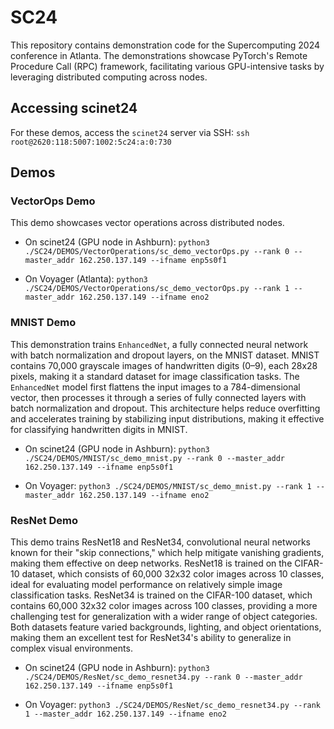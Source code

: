 # SC24
This repository contains demonstration code for the Supercomputing 2024 conference in Atlanta. The demonstrations showcase PyTorch's Remote Procedure Call (RPC) framework, facilitating various GPU-intensive tasks by leveraging distributed computing across nodes.
## Accessing scinet24


For these demos, access the `scinet24` server via SSH:
``` ssh root@2620:118:5007:1002:5c24:a:0:730 ```

## Demos

### VectorOps Demo
This demo showcases vector operations across distributed nodes.

- On scinet24 (GPU node in Ashburn):
``` python3 ./SC24/DEMOS/VectorOperations/sc_demo_vectorOps.py --rank 0 --master_addr 162.250.137.149 --ifname enp5s0f1 ```

- On Voyager (Atlanta):
``` python3 ./SC24/DEMOS/VectorOperations/sc_demo_vectorOps.py --rank 1 --master_addr 162.250.137.149 --ifname eno2 ```

### MNIST Demo
This demonstration trains `EnhancedNet`, a fully connected neural network with batch normalization and dropout layers, on the MNIST dataset. MNIST contains 70,000 grayscale images of handwritten digits (0–9), each 28x28 pixels, making it a standard dataset for image classification tasks. The `EnhancedNet` model first flattens the input images to a 784-dimensional vector, then processes it through a series of fully connected layers with batch normalization and dropout. This architecture helps reduce overfitting and accelerates training by stabilizing input distributions, making it effective for classifying handwritten digits in MNIST.

- On scinet24 (GPU node in Ashburn):
``` python3 ./SC24/DEMOS/MNIST/sc_demo_mnist.py --rank 0 --master_addr 162.250.137.149 --ifname enp5s0f1 ```

- On Voyager:
``` python3 ./SC24/DEMOS/MNIST/sc_demo_mnist.py --rank 1 --master_addr 162.250.137.149 --ifname eno2 ```

### ResNet Demo

This demo trains ResNet18 and ResNet34, convolutional neural networks known for their "skip connections," which help mitigate vanishing gradients, making them effective on deep networks. ResNet18 is trained on the CIFAR-10 dataset, which consists of 60,000 32x32 color images across 10 classes, ideal for evaluating model performance on relatively simple image classification tasks. ResNet34 is trained on the CIFAR-100 dataset, which contains 60,000 32x32 color images across 100 classes, providing a more challenging test for generalization with a wider range of object categories. Both datasets feature varied backgrounds, lighting, and object orientations, making them an excellent test for ResNet34's ability to generalize in complex visual environments.

- On scinet24 (GPU node in Ashburn):
``` python3 ./SC24/DEMOS/ResNet/sc_demo_resnet34.py --rank 0 --master_addr 162.250.137.149 --ifname enp5s0f1 ```


- On Voyager:
``` python3 ./SC24/DEMOS/ResNet/sc_demo_resnet34.py --rank 1 --master_addr 162.250.137.149 --ifname eno2 ```





